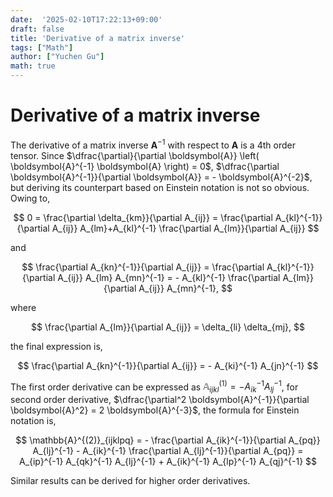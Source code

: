 ```yaml
---
date:  '2025-02-10T17:22:13+09:00'
draft: false
title: 'Derivative of a matrix inverse'
tags: ["Math"]
author: ["Yuchen Gu"]
math: true
---
```


# Derivative of a matrix inverse

The derivative of a matrix inverse $\boldsymbol{A}^{-1}$ with respect to $\boldsymbol{A}$ is a 4th order tensor. Since $\dfrac{\partial}{\partial \boldsymbol{A}} \left( \boldsymbol{A}^{-1} \boldsymbol{A} \right) = 0$, $\dfrac{\partial \boldsymbol{A}^{-1}}{\partial \boldsymbol{A}} = - \boldsymbol{A}^{-2}$, but deriving its counterpart based on Einstein notation is not so obvious. Owing to,

$$
0 = \frac{\partial \delta_{km}}{\partial A_{ij}} = \frac{\partial A_{kl}^{-1}}{\partial A_{ij}} A_{lm}+A_{kl}^{-1} \frac{\partial A_{lm}}{\partial A_{ij}}
$$

and

$$
\frac{\partial A_{kn}^{-1}}{\partial A_{ij}} = \frac{\partial A_{kl}^{-1}}{\partial A_{ij}} A_{lm} A_{mn}^{-1} = - A_{kl}^{-1} \frac{\partial A_{lm}}{\partial A_{ij}} A_{mn}^{-1},
$$

where

$$
\frac{\partial A_{lm}}{\partial A_{ij}} = \delta_{li} \delta_{mj},
$$

the final expression is,

$$
\frac{\partial A_{kn}^{-1}}{\partial A_{ij}} = - A_{ki}^{-1} A_{jn}^{-1}
$$

The first order derivative can be expressed as $\mathbb{A}^{(1)}_{ijkl} = - A_{ik}^{-1} A_{lj}^{-1}$, for second order derivative, $\dfrac{\partial^2 \boldsymbol{A}^{-1}}{\partial \boldsymbol{A}^2} = 2 \boldsymbol{A}^{-3}$, the formula for Einstein notation is,

$$
\mathbb{A}^{(2)}_{ijklpq} = - \frac{\partial A_{ik}^{-1}}{\partial A_{pq}} A_{lj}^{-1} - A_{ik}^{-1} \frac{\partial A_{lj}^{-1}}{\partial A_{pq}} = A_{ip}^{-1} A_{qk}^{-1} A_{lj}^{-1} + A_{ik}^{-1} A_{lp}^{-1} A_{qj}^{-1}
$$

Similar results can be derived for higher order derivatives.